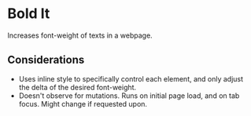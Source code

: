 # Bold It

Increases font-weight of texts in a webpage.

## Considerations
* Uses inline style to specifically control each element, and only adjust the delta of the desired font-weight.
* Doesn't observe for mutations. Runs on initial page load, and on tab focus. Might change if requested upon.
